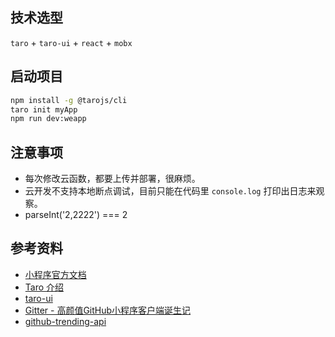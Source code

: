 ## 技术选型

`taro` + `taro-ui` + `react` + `mobx`

## 启动项目

``` bash
npm install -g @tarojs/cli
taro init myApp
npm run dev:weapp
```

## 注意事项

- 每次修改云函数，都要上传并部署，很麻烦。
- 云开发不支持本地断点调试，目前只能在代码里 `console.log` 打印出日志来观察。
- parseInt('2,2222') === 2

## 参考资料

- [小程序官方文档](https://developers.weixin.qq.com/miniprogram/dev/index.html)
- [Taro 介绍](https://nervjs.github.io/taro/docs/README.html)
- [taro-ui](https://taro-ui.aotu.io/)
- [Gitter - 高颜值GitHub小程序客户端诞生记](https://juejin.im/post/5c4c738ce51d4525211c129b)
- [github-trending-api](https://github.com/huchenme/github-trending-api)